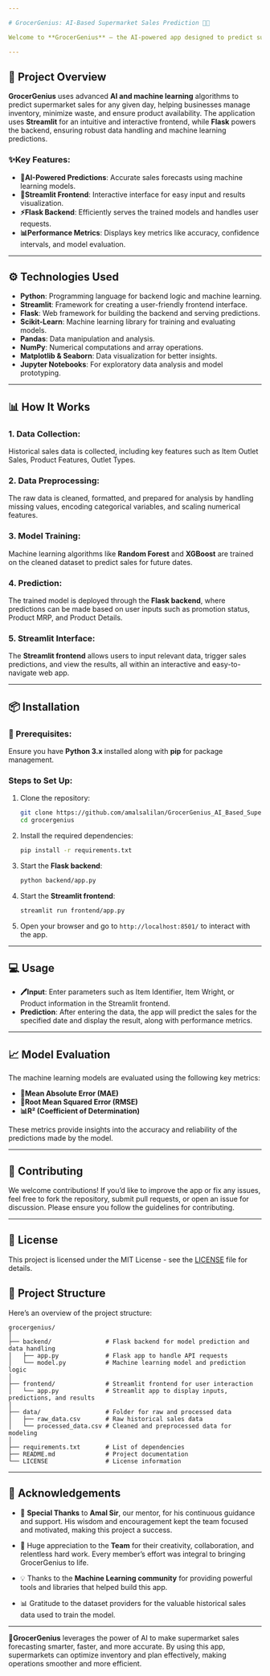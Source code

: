 ```yaml
---

# GrocerGenius: AI-Based Supermarket Sales Prediction 🛒🤖

Welcome to **GrocerGenius** – the AI-powered app designed to predict supermarket sales with precision! Using **machine learning** techniques, GrocerGenius helps supermarkets forecast sales based on historical data, promotions, holidays, and more. With this app, grocery stores can optimize stock levels, improve inventory management, and plan promotions effectively.

---
```


## 🚀 **Project Overview**

**GrocerGenius** uses advanced **AI and machine learning** algorithms to predict supermarket sales for any given day, helping businesses manage inventory, minimize waste, and ensure product availability. The application uses **Streamlit** for an intuitive and interactive frontend, while **Flask** powers the backend, ensuring robust data handling and machine learning predictions.

### ✨Key Features:
- **🔮AI-Powered Predictions**: Accurate sales forecasts using machine learning models.
- **📱Streamlit Frontend**: Interactive interface for easy input and results visualization.
- **⚡Flask Backend**: Efficiently serves the trained models and handles user requests.
- **📊Performance Metrics**: Displays key metrics like accuracy, confidence intervals, and model evaluation.

---

## ⚙️ **Technologies Used**

- **Python**: Programming language for backend logic and machine learning.
- **Streamlit**: Framework for creating a user-friendly frontend interface.
- **Flask**: Web framework for building the backend and serving predictions.
- **Scikit-Learn**: Machine learning library for training and evaluating models.
- **Pandas**: Data manipulation and analysis.
- **NumPy**: Numerical computations and array operations.
- **Matplotlib & Seaborn**: Data visualization for better insights.
- **Jupyter Notebooks**: For exploratory data analysis and model prototyping.

---

## 📊 **How It Works**

### 1. **Data Collection**:
   Historical sales data is collected, including key features such as Item Outlet Sales, Product Features, Outlet Types.

### 2. **Data Preprocessing**:
   The raw data is cleaned, formatted, and prepared for analysis by handling missing values, encoding categorical variables, and scaling numerical features.

### 3. **Model Training**:
   Machine learning algorithms like **Random Forest** and **XGBoost** are trained on the cleaned dataset to predict sales for future dates.

### 4. **Prediction**:
   The trained model is deployed through the **Flask backend**, where predictions can be made based on user inputs such as promotion status, Product MRP, and Product Details.

### 5. **Streamlit Interface**:
   The **Streamlit frontend** allows users to input relevant data, trigger sales predictions, and view the results, all within an interactive and easy-to-navigate web app.

---

## 📦 **Installation**

### 🌱 Prerequisites:

Ensure you have **Python 3.x** installed along with **pip** for package management.

### Steps to Set Up:

1. Clone the repository:

   ```bash
   git clone https://github.com/amalsalilan/GrocerGenius_AI_Based_Supermarket_Sales_Prediction_Infosys_Internship_Oct2024.git
   cd grocergenius
   ```

2. Install the required dependencies:

   ```bash
   pip install -r requirements.txt
   ```

3. Start the **Flask backend**:

   ```bash
   python backend/app.py
   ```

4. Start the **Streamlit frontend**:

   ```bash
   streamlit run frontend/app.py
   ```

5. Open your browser and go to `http://localhost:8501/` to interact with the app.

---

## 💻 **Usage**

- **🖊️Input**: Enter parameters such as Item Identifier, Item Wright, or Product information in the Streamlit frontend.
- **Prediction**: After entering the data, the app will predict the sales for the specified date and display the result, along with performance metrics.

---

## 📈 **Model Evaluation**

The machine learning models are evaluated using the following key metrics:

- **🔢Mean Absolute Error (MAE)**
- **📏Root Mean Squared Error (RMSE)**
- **📊R² (Coefficient of Determination)**

These metrics provide insights into the accuracy and reliability of the predictions made by the model.

---

## 🌟 **Contributing**

We welcome contributions! If you’d like to improve the app or fix any issues, feel free to fork the repository, submit pull requests, or open an issue for discussion. Please ensure you follow the guidelines for contributing.

---

## 📜 **License**

This project is licensed under the MIT License - see the [LICENSE](LICENSE) file for details.


## 📑 **Project Structure**

Here’s an overview of the project structure:

```
grocergenius/
│
├── backend/               # Flask backend for model prediction and data handling
│   ├── app.py             # Flask app to handle API requests
│   └── model.py           # Machine learning model and prediction logic
│
├── frontend/              # Streamlit frontend for user interaction
│   └── app.py             # Streamlit app to display inputs, predictions, and results
│
├── data/                  # Folder for raw and processed data
│   ├── raw_data.csv       # Raw historical sales data
│   └── processed_data.csv # Cleaned and preprocessed data for modeling
│
├── requirements.txt       # List of dependencies
├── README.md              # Project documentation
└── LICENSE                # License information
```

---

## 📝 **Acknowledgements**

- 🌟 **Special Thanks** to **Amal Sir**, our mentor, for his continuous guidance and support. His wisdom and encouragement kept the team focused and motivated, making this project a success.

- 🤝 Huge appreciation to the **Team** for their creativity, collaboration, and relentless hard work. Every member’s effort was integral to bringing GrocerGenius to life.

- 💡 Thanks to the **Machine Learning community** for providing powerful tools and libraries that helped build this app.

- 📊 Gratitude to the dataset providers for the valuable historical sales data used to train the model.

---

**📌GrocerGenius** leverages the power of AI to make supermarket sales forecasting smarter, faster, and more accurate. By using this app, supermarkets can optimize inventory and plan effectively, making operations smoother and more efficient.

